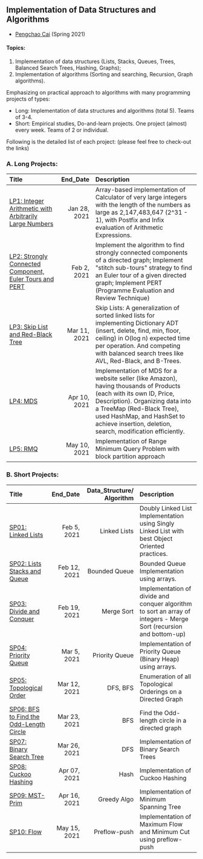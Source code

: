 ## Implementation of Data Structures and Algorithms

- [Pengchao Cai](https://github.com/Pengchao-Cai) 
  (Spring 2021)
  

#### Topics: 
1. Implementation of data structures (Lists, Stacks, Queues, Trees, Balanced Search Trees, Hashing, Graphs); 
2. Implementation of algorithms (Sorting and searching, Recursion, Graph algorithms).

Emphasizing on practical approach to algorithms with many programming projects of types: 
- Long: Implementation of data structures and algorithms (total 5). Teams of 3-4.
- Short: Empirical studies, Do-and-learn projects. One project (almost) every week. Teams of 2 or individual.

Following is the detailed list of each project: 
(please feel free to check-out the links)

### A. Long Projects: 

|     Title      |     End_Date     |  Description  | 
|:---------------|-----------------:|:--------------| 
| [LP1: Integer Arithmetic with Arbitrarily Large Numbers](https://github.com/Pengchao-Cai/LP01-Integer-arithmetic-with-arbitrarily-large-numbers)  | Jan 28, 2021 | Array-based implementation of Calculator of very large integers with the length of the numbers as large as 2,147,483,647 (2^31 - 1), with Postfix and Infix evaluation of Arithmetic Expressions. | 
| [LP2: Strongly Connected Component, Euler Tours and PERT](https://github.com/Pengchao-Cai/LP02-SCC-EulerTours-PERT)  | Feb 2, 2021 | Implement the algorithm to find strongly connected components of a directed graph; Implement "stitch sub-tours" strategy to find an Euler tour of a given directed graph; Implement PERT (Programme Evaluation and Review Technique) | 
| [LP3: Skip List and Red-Black Tree](https://github.com/Pengchao-Cai/LP03-Skip-Lists-and-RBT)  | Mar 11, 2021 | Skip Lists: A generalization of sorted linked lists for implementing Dictionary ADT (insert, delete, find, min, floor, ceiling) in O(log n) expected time per operation. And competing with balanced search trees like AVL, Red-Black, and B-Trees. | 
| [LP4: MDS](https://github.com/Pengchao-Cai/LP04-multi-dimensional-search)  | Apr 10, 2021 | Implementation of MDS for a website seller (like Amazon), having thousands of Products (each with its own ID, Price, Description). Organizing data into a TreeMap (Red-Black Tree), used HashMap, and HashSet to achieve insertion, deletion, search, modification efficiently. | 
| [LP5: RMQ](https://github.com/Pengchao-Cai/LP05-Range-Minimum-Query)  | May 10, 2021 | Implementation of Range Minimum Query Problem with block partition approach| 
 
 
 ### B. Short Projects: 
 
|     Title      |  End_Date  |  Data_Structure/ Algorithm  |  Description  | 
|:---------------|-----------:|----------------------------:|:--------------| 
| [SP01: Linked Lists](https://github.com/Pengchao-Cai/SP01-Linked-Lists) | Feb 5, 2021 | Linked Lists | Doubly Linked List Implementation using Singly Linked List with best Object Oriented practices. | 
| [SP02: Lists Stacks and Queue](https://github.com/Pengchao-Cai/SP02-BoundedQueue) | Feb 12, 2021 | Bounded Queue | Bounded Queue Implementation using arrays. | 
| [SP03: Divide and Conquer](https://github.com/Pengchao-Cai/SP03-Merge-Sort) | Feb 19, 2021 | Merge Sort | Implementation of divide and conquer algorithm to sort an array of integers - Merge Sort (recursion and bottom-up)| 
| [SP04: Priority Queue](https://github.com/Pengchao-Cai/SP04-Binary-Heap) | Mar 5, 2021 |Priority Queue | Implementation of Priority Queue (Binary Heap) using arrays. | 
| [SP05: Topological Order](https://github.com/Pengchao-Cai/SP05-toposort-dfs) | Mar 12, 2021 | DFS, BFS| Enumeration of all Topological Orderings on a Directed Graph | 
| [SP06: BFS to Find the Odd-Length Circle](https://github.com/Pengchao-Cai/SP06-BFS-output-odd-length-circle) | Mar 23, 2021 | BFS | Find the Odd-length circle in a directed graph|
| [SP07: Binary Search Tree](https://github.com/Pengchao-Cai/SP07-Binary-Search-Tree) | Mar 26, 2021 | DFS |Implementation of Binary Search Trees|
| [SP08: Cuckoo Hashing](https://github.com/Pengchao-Cai/SP08-cuckoo-hashing) | Apr 07, 2021 | Hash| Implementation of Cuckoo Hashing | 
| [SP09: MST-Prim](https://github.com/Pengchao-Cai/SP09-minimum-spanning-tree) | Apr 16, 2021 | Greedy Algo | Implementation of Minimum Spanning Tree|  
| [SP10: Flow](https://github.com/Pengchao-Cai/SP10-Flow) | May 15, 2021 | Preflow-push | Implementation of Maximum Flow and Minimum Cut using preflow-push |

